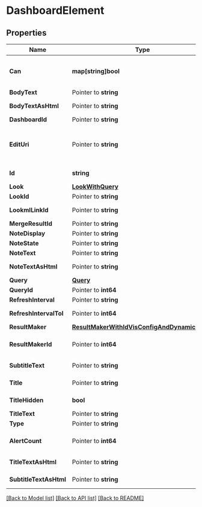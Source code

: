 # DashboardElement

## Properties

Name | Type | Description | Notes
------------ | ------------- | ------------- | -------------
**Can** | **map[string]bool** | Operations the current user is able to perform on this object | [optional] [readonly] 
**BodyText** | Pointer to **string** | Text tile body text | [optional] 
**BodyTextAsHtml** | Pointer to **string** | Text tile body text as Html | [optional] [readonly] 
**DashboardId** | Pointer to **string** | Id of Dashboard | [optional] 
**EditUri** | Pointer to **string** | Relative path of URI of LookML file to edit the dashboard element (LookML dashboard only). | [optional] [readonly] 
**Id** | **string** | Unique Id | [optional] [readonly] 
**Look** | [**LookWithQuery**](LookWithQuery.md) |  | [optional] 
**LookId** | Pointer to **string** | Id Of Look | [optional] 
**LookmlLinkId** | Pointer to **string** | LookML link ID | [optional] [readonly] 
**MergeResultId** | Pointer to **string** | ID of merge result | [optional] 
**NoteDisplay** | Pointer to **string** | Note Display | [optional] 
**NoteState** | Pointer to **string** | Note State | [optional] 
**NoteText** | Pointer to **string** | Note Text | [optional] 
**NoteTextAsHtml** | Pointer to **string** | Note Text as Html | [optional] [readonly] 
**Query** | [**Query**](Query.md) |  | [optional] 
**QueryId** | Pointer to **int64** | Id Of Query | [optional] 
**RefreshInterval** | Pointer to **string** | Refresh Interval | [optional] 
**RefreshIntervalToI** | Pointer to **int64** | Refresh Interval as integer | [optional] [readonly] 
**ResultMaker** | [**ResultMakerWithIdVisConfigAndDynamicFields**](ResultMakerWithIdVisConfigAndDynamicFields.md) |  | [optional] 
**ResultMakerId** | Pointer to **int64** | ID of the ResultMakerLookup entry. | [optional] 
**SubtitleText** | Pointer to **string** | Text tile subtitle text | [optional] 
**Title** | Pointer to **string** | Title of dashboard element | [optional] 
**TitleHidden** | **bool** | Whether title is hidden | [optional] 
**TitleText** | Pointer to **string** | Text tile title | [optional] 
**Type** | Pointer to **string** | Type | [optional] 
**AlertCount** | Pointer to **int64** | Count of Alerts associated to a dashboard element | [optional] [readonly] 
**TitleTextAsHtml** | Pointer to **string** | Text tile title text as Html | [optional] [readonly] 
**SubtitleTextAsHtml** | Pointer to **string** | Text tile subtitle text as Html | [optional] [readonly] 

[[Back to Model list]](../README.md#documentation-for-models) [[Back to API list]](../README.md#documentation-for-api-endpoints) [[Back to README]](../README.md)


